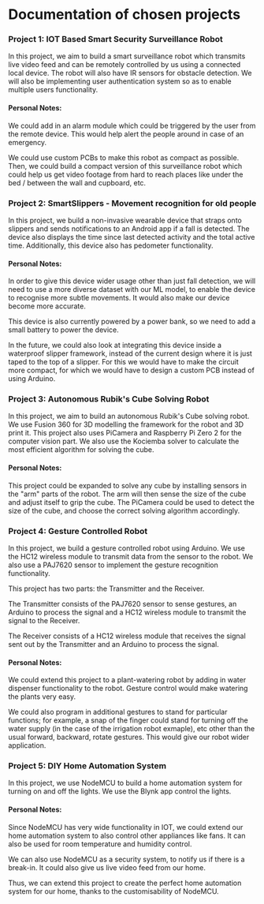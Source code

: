 # Documentation of chosen projects

### Project 1: IOT Based Smart Security Surveillance Robot

In this project, we aim to build a smart surveillance robot which transmits live video feed and can be remotely controlled by us using a connected local device. The robot will also have IR sensors for obstacle detection. We will also be implementing user authentication system so as to enable multiple users functionality.

#### Personal Notes:
We could add in an alarm module which could be triggered by the user from the remote device. This would help alert the people around in case of an emergency. 

We could use custom PCBs to make this robot as compact as possible. Then, we could build a compact version of this surveillance robot which could help us get video footage from hard to reach places like under the bed / between the wall and cupboard, etc. 


### Project 2: SmartSlippers - Movement recognition for old people

In this project, we build a non-invasive wearable device that straps onto slippers and sends notifications to an Android app if a fall is detected. The device also displays the time since last detected activity and the total active time. Additionally, this device also has pedometer functionality.

#### Personal Notes: 

In order to give this device wider usage other than just fall detection, we will need to use a more diverse dataset with our ML model, to enable the device to recognise more subtle movements. It would also make our device become more accurate.

This device is also currently powered by a power bank, so we need to add a small battery to power the device.

In the future, we could also look at integrating this device inside a waterproof slipper framework, instead of the current design where it is just taped to the top of a slipper. For this we would have to make the circuit more compact, for which we would have to design a custom PCB instead of using Arduino.

### Project 3: Autonomous Rubik's Cube Solving Robot

In this project, we aim to build an autonomous Rubik's Cube solving robot. We use Fusion 360 for 3D modelling the framework for the robot and 3D print it. This project also uses PiCamera and Raspberry Pi Zero 2 for the computer vision part. We also use the Kociemba solver to calculate the most efficient algorithm for solving the cube.

#### Personal Notes:

This project could be expanded to solve any cube by installing sensors in the "arm" parts of the robot. The arm will then sense the size of the cube and adjust itself to grip the cube. The PiCamera could be used to detect the size of the cube, and choose the correct solving algorithm accordingly.


### Project 4: Gesture Controlled Robot

In this project, we build a gesture controlled robot using Arduino. We use the HC12 wireless module to transmit data from the sensor to the robot. We also use a PAJ7620 sensor to implement the gesture recognition functionality.

This project has two parts: the Transmitter and the Receiver.

The Transmitter consists of the PAJ7620 sensor to sense gestures, an Arduino to process the signal and a HC12 wireless module to transmit the signal to the Receiver.

The Receiver consists of a HC12 wireless module that receives the signal sent out by the Transmitter and an Arduino to process the signal.

#### Personal Notes:

We could extend this project to a plant-watering robot by adding in water dispenser functionality to the robot. Gesture control would make watering the plants very easy. 

We could also program in additional gestures to stand for particular functions; for example, a snap of the finger could stand for turning off the water supply (in the case of the irrigation robot exmaple), etc other than the usual forward, backward, rotate gestures. This would give our robot wider application.


### Project 5: DIY Home Automation System

In this project, we use NodeMCU to build a home automation system for turning on and off the  lights. We use the Blynk app control the lights.

#### Personal Notes:

Since NodeMCU has very wide functionality in IOT, we could extend our home automation system to also control other appliances like fans. It can also be used for room temperature and humidity control.

We can also use NodeMCU as a security system, to notify us if there is a break-in. It could also give us live video feed from our home. 

Thus, we can extend this project to create the perfect home automation system for our home, thanks to the customisability of NodeMCU.

